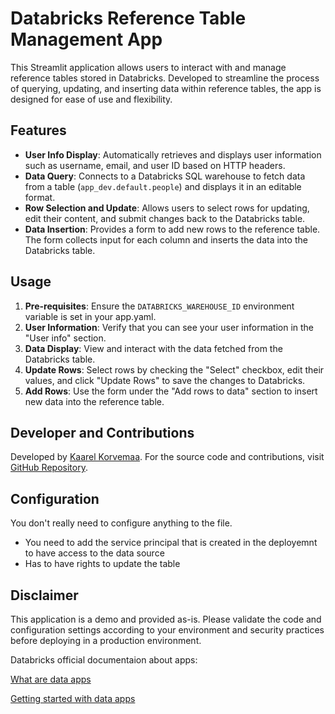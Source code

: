 # Databricks Reference Table Management App

This Streamlit application allows users to interact with and manage reference tables stored in Databricks. Developed to streamline the process of querying, updating, and inserting data within reference tables, the app is designed for ease of use and flexibility.

## Features

- **User Info Display**: Automatically retrieves and displays user information such as username, email, and user ID based on HTTP headers.
- **Data Query**: Connects to a Databricks SQL warehouse to fetch data from a table (`app_dev.default.people`) and displays it in an editable format.
- **Row Selection and Update**: Allows users to select rows for updating, edit their content, and submit changes back to the Databricks table.
- **Data Insertion**: Provides a form to add new rows to the reference table. The form collects input for each column and inserts the data into the Databricks table.

## Usage

1. **Pre-requisites**: Ensure the `DATABRICKS_WAREHOUSE_ID` environment variable is set in your app.yaml.
2. **User Information**: Verify that you can see your user information in the "User info" section.
3. **Data Display**: View and interact with the data fetched from the Databricks table.
4. **Update Rows**: Select rows by checking the "Select" checkbox, edit their values, and click "Update Rows" to save the changes to Databricks.
5. **Add Rows**: Use the form under the "Add rows to data" section to insert new data into the reference table.

## Developer and Contributions

Developed by [Kaarel Korvemaa](https://www.linkedin.com/in/korvemaa/). For the source code and contributions, visit [GitHub Repository](https://github.com/kkaarel/databricks-apps-cicd-streamlit).

## Configuration

You don't really need to configure anything to the file. 

- You need to add the service principal that is created in the deployemnt to have access to the data source
- Has to have rights to update the table 



## Disclaimer

This application is a demo and provided as-is. Please validate the code and configuration settings according to your environment and security practices before deploying in a production environment.


Databricks official documentaion about apps: 

[What are data apps](https://docs.databricks.com/en/dev-tools/databricks-apps/index.html)

[Getting started with data apps](https://docs.databricks.com/en/dev-tools/databricks-apps/get-started.html)